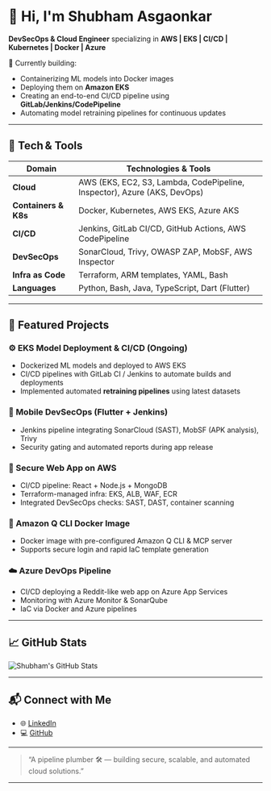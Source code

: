 # 👋 Hi, I'm Shubham Asgaonkar 

**DevSecOps & Cloud Engineer** specializing in **AWS | EKS | CI/CD | Kubernetes | Docker | Azure**

🚀 Currently building:
- Containerizing ML models into Docker images  
- Deploying them on **Amazon EKS**  
- Creating an end-to-end CI/CD pipeline using **GitLab/Jenkins/CodePipeline**  
- Automating model retraining pipelines for continuous updates

---

## 🧰 Tech & Tools

| Domain              | Technologies & Tools |
|---------------------|----------------------|
| **Cloud**           | AWS (EKS, EC2, S3, Lambda, CodePipeline, Inspector), Azure (AKS, DevOps) |
| **Containers & K8s**| Docker, Kubernetes, AWS EKS, Azure AKS |
| **CI/CD**           | Jenkins, GitLab CI/CD, GitHub Actions, AWS CodePipeline |
| **DevSecOps**       | SonarCloud, Trivy, OWASP ZAP, MobSF, AWS Inspector |
| **Infra as Code**   | Terraform, ARM templates, YAML, Bash |
| **Languages**       | Python, Bash, Java, TypeScript, Dart (Flutter) |

---

## 📂 Featured Projects

### ⚙️ EKS Model Deployment & CI/CD (Ongoing)
- Dockerized ML models and deployed to AWS EKS  
- CI/CD pipelines with GitLab CI / Jenkins to automate builds and deployments  
- Implemented automated **retraining pipelines** using latest datasets  

### 📱 Mobile DevSecOps (Flutter + Jenkins)
- Jenkins pipeline integrating SonarCloud (SAST), MobSF (APK analysis), Trivy  
- Security gating and automated reports during app release  

### 🔐 Secure Web App on AWS
- CI/CD pipeline: React + Node.js + MongoDB  
- Terraform-managed infra: EKS, ALB, WAF, ECR  
- Integrated DevSecOps checks: SAST, DAST, container scanning  

### 🧰 Amazon Q CLI Docker Image
- Docker image with pre-configured Amazon Q CLI & MCP server  
- Supports secure login and rapid IaC template generation  

### ☁️ Azure DevOps Pipeline
- CI/CD deploying a Reddit-like web app on Azure App Services  
- Monitoring with Azure Monitor & SonarQube  
- IaC via Docker and Azure pipelines  

---

## 📈 GitHub Stats

![Shubham's GitHub Stats](https://github-readme-stats.vercel.app/api?username=ShubhamAsgaonkar&show_icons=true&theme=radical)

---

## 📬 Connect with Me

- 🌐 [LinkedIn](https://www.linkedin.com/in/shubham-asgaonkar/)  
- 💻 [GitHub](https://github.com/ShubhamAsgaonkar)

---

> “A pipeline plumber 🛠️ — building secure, scalable, and automated cloud solutions.”

---

